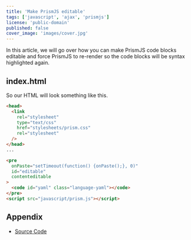 ```yaml
---
title: 'Make PrismJS editable'
tags: ['javascript', 'ajax', 'prismjs']
license: 'public-domain'
published: false
cover_image: 'images/cover.jpg'
---
```


In this article, we will go over how you can make PrismJS code blocks editable and force PrismJS to re-render so the code
blocks will be syntax highlighted again.

## index.html

So our HTML will look something like this.

```html
<head>
  <link
    rel="stylesheet"
    type="text/css"
    href="stylesheets/prism.css"
    rel="stylesheet"
  />
</head>
...

<pre
  onPaste="setTimeout(function() {onPaste();}, 0)"
  id="editable"
  contenteditable
>
  <code id="yaml" class="language-yaml"></code>
</pre>
<script src="javascript/prism.js"></script>
```

## Appendix

- [Source Code](https://gitlab.com/hmajid2301/articles/-/blob/master/23.%20React%20Hooks%2C%20Context%20%26%20Local%20Storage/source_code)